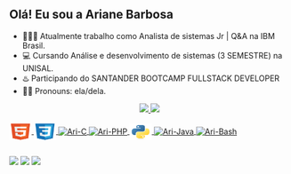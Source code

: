 ## Olá! Eu sou a Ariane Barbosa

- 👩🏻‍💻 Atualmente trabalho como Analista de sistemas Jr | Q&A na IBM Brasil.
- 💻 Cursando Análise e desenvolvimento de sistemas (3 SEMESTRE) na UNISAL.
- :hotsprings:	Participando do SANTANDER BOOTCAMP FULLSTACK DEVELOPER
- 👩🏻 Pronouns: ela/dela.


<div align="center" style="display: inline_block">
  <a href="https://github.com/ari-barbosa">
  <img height="160em" src="https://github-readme-stats.vercel.app/api?username=ari-barbosa&show_icons=true&theme=panda&include_all_commits=true&count_private=true"/>
  <img height="160em" src="https://github-readme-stats.vercel.app/api/top-langs/?username=ari-barbosa&layout=compact&langs_count=7&theme=panda"/>
</div>
  
<div style="display: inline_block"><br>
  <img align="center" alt="Ari-HTML" height="30" width="40" src="https://raw.githubusercontent.com/devicons/devicon/master/icons/html5/html5-original.svg">
  <img align="center" alt="Ari-CSS" height="30" width="40" src="https://raw.githubusercontent.com/devicons/devicon/master/icons/css3/css3-original.svg">
  <!--img align="center" alt="Ari-Js" height="30" width="40" src="https://raw.githubusercontent.com/devicons/devicon/master/icons/javascript/javascript-plain.svg"-->
  <!-- img align="center" alt="Ari-Bootstrap" height="30" width="40" src="https://cdn.jsdelivr.net/gh/devicons/devicon/icons/bootstrap/bootstrap-original.svg" -->
  
  <img align="center" alt="Ari-C" height="30" width="40"  src="https://cdn.jsdelivr.net/gh/devicons/devicon/icons/c/c-original.svg" >
  <img align="center" alt="Ari-PHP" height="30" width="40"  src="https://cdn.jsdelivr.net/gh/devicons/devicon/icons/php/php-original.svg" >
  <img align="center" alt="Ari-Python" height="30" width="40" src="https://raw.githubusercontent.com/devicons/devicon/master/icons/python/python-original.svg">
  <img align="center" alt="Ari-Java" height="30" width="40"  src="https://cdn.jsdelivr.net/gh/devicons/devicon/icons/java/java-original.svg">
   <img align="center" alt="Ari-Bash" height="30" width="40"  src="https://cdn.jsdelivr.net/gh/devicons/devicon/icons/bash/bash-plain.svg">
  
  ##
  
  
  <div> 
  <a href="https://www.instagram.com/mirellyari/" target="_blank"><img src="https://img.shields.io/badge/-Instagram-%23E4405F?style=for-the-badge&logo=instagram&logoColor=white" target="_blank"></a>
  <a href = "mailto:abarbosa.ipms@gmail.com"><img src="https://img.shields.io/badge/-Gmail-%23333?style=for-the-badge&logo=gmail&logoColor=white" target="_blank"></a>
  <a href="https://www.linkedin.com/in/ariane-barbosa-aa5525156/" target="_blank"><img src="https://img.shields.io/badge/-LinkedIn-%230077B5?style=for-the-badge&logo=linkedin&logoColor=white" target="_blank"></a> 
 
  </div>
  
